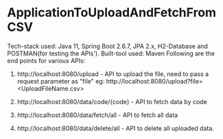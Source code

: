 # ApplicationToUploadAndFetchFromCSV
Tech-stack used: Java 11, Spring Boot 2.6.7, JPA 2.x, H2-Database and POSTMAN(for testing the APIs').
Built-tool used: Maven
Following are the end points for various APIs: 
1. http://localhost:8080/upload - API to upload the file, need to pass a request parameter as "file"
	eg: http://localhost:8080/upload?file=<UploadFileName.csv>
	
2. http://localhost:8080/data/code/{code} - API to fetch data by code

3. http://localhost:8080/data/fetch/all - API to fetch all data

4. http://localhost:8080/data/delete/all - API to delete all uploaded data.

